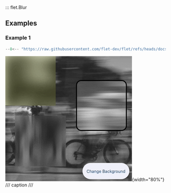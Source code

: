 ::: flet.Blur

## Examples

### Example 1

```python
--8<-- "https://raw.githubusercontent.com/flet-dev/flet/refs/heads/docs/sdk/python/examples/controls/types/blur/container.py"
```

![container](https://raw.githubusercontent.com/flet-dev/flet/docs/sdk/python/examples/controls/types/blur/media/container.gif){width="80%"}
/// caption
///
